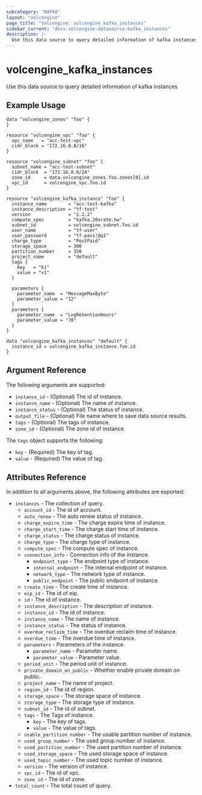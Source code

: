 ```yaml
---
subcategory: "KAFKA"
layout: "volcengine"
page_title: "Volcengine: volcengine_kafka_instances"
sidebar_current: "docs-volcengine-datasource-kafka_instances"
description: |-
  Use this data source to query detailed information of kafka instances
---
```

# volcengine_kafka_instances
Use this data source to query detailed information of kafka instances
## Example Usage
```hcl
data "volcengine_zones" "foo" {
}

resource "volcengine_vpc" "foo" {
  vpc_name   = "acc-test-vpc"
  cidr_block = "172.16.0.0/16"
}

resource "volcengine_subnet" "foo" {
  subnet_name = "acc-test-subnet"
  cidr_block  = "172.16.0.0/24"
  zone_id     = data.volcengine_zones.foo.zones[0].id
  vpc_id      = volcengine_vpc.foo.id
}

resource "volcengine_kafka_instance" "foo" {
  instance_name        = "acc-test-kafka"
  instance_description = "tf-test"
  version              = "2.2.2"
  compute_spec         = "kafka.20xrate.hw"
  subnet_id            = volcengine_subnet.foo.id
  user_name            = "tf-user"
  user_password        = "tf-pass!@q1"
  charge_type          = "PostPaid"
  storage_space        = 300
  partition_number     = 350
  project_name         = "default"
  tags {
    key   = "k1"
    value = "v1"
  }

  parameters {
    parameter_name  = "MessageMaxByte"
    parameter_value = "12"
  }
  parameters {
    parameter_name  = "LogRetentionHours"
    parameter_value = "70"
  }
}

data "volcengine_kafka_instances" "default" {
  instance_id = volcengine_kafka_instance.foo.id
}
```
## Argument Reference
The following arguments are supported:
* `instance_id` - (Optional) The id of instance.
* `instance_name` - (Optional) The name of instance.
* `instance_status` - (Optional) The status of instance.
* `output_file` - (Optional) File name where to save data source results.
* `tags` - (Optional) The tags of instance.
* `zone_id` - (Optional) The zone id of instance.

The `tags` object supports the following:

* `key` - (Required) The key of tag.
* `value` - (Required) The value of tag.

## Attributes Reference
In addition to all arguments above, the following attributes are exported:
* `instances` - The collection of query.
    * `account_id` - The id of account.
    * `auto_renew` - The auto renew status of instance.
    * `charge_expire_time` - The charge expire time of instance.
    * `charge_start_time` - The charge start time of instance.
    * `charge_status` - The charge status of instance.
    * `charge_type` - The charge type of instance.
    * `compute_spec` - The compute spec of instance.
    * `connection_info` - Connection info of the instance.
        * `endpoint_type` - The endpoint type of instance.
        * `internal_endpoint` - The internal endpoint of instance.
        * `network_type` - The network type of instance.
        * `public_endpoint` - The public endpoint of instance.
    * `create_time` - The create time of instance.
    * `eip_id` - The id of eip.
    * `id` - The id of instance.
    * `instance_description` - The description of instance.
    * `instance_id` - The id of instance.
    * `instance_name` - The name of instance.
    * `instance_status` - The status of instance.
    * `overdue_reclaim_time` - The overdue reclaim time of instance.
    * `overdue_time` - The overdue time of instance.
    * `parameters` - Parameters of the instance.
        * `parameter_name` - Parameter name.
        * `parameter_value` - Parameter value.
    * `period_unit` - The period unit of instance.
    * `private_domain_on_public` - Whether enable private domain on public.
    * `project_name` - The name of project.
    * `region_id` - The id of region.
    * `storage_space` - The storage space of instance.
    * `storage_type` - The storage type of instance.
    * `subnet_id` - The id of subnet.
    * `tags` - The Tags of instance.
        * `key` - The key of tags.
        * `value` - The value of tags.
    * `usable_partition_number` - The usable partition number of instance.
    * `used_group_number` - The used group number of instance.
    * `used_partition_number` - The used partition number of instance.
    * `used_storage_space` - The used storage space of instance.
    * `used_topic_number` - The used topic number of instance.
    * `version` - The version of instance.
    * `vpc_id` - The id of vpc.
    * `zone_id` - The id of zone.
* `total_count` - The total count of query.


